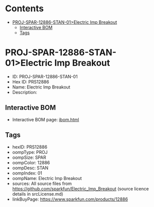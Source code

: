 



Contents
========

* [PROJ-SPAR-12886-STAN-01>Electric Imp Breakout](#proj-spar-12886-stan-01electric-imp-breakout)
	* [Interactive BOM](#interactive-bom)
	* [Tags](#tags)

# PROJ-SPAR-12886-STAN-01>Electric Imp Breakout

- ID: PROJ-SPAR-12886-STAN-01
- Hex ID: PRS12886
- Name: Electric Imp Breakout
- Description: 

## Interactive BOM

- Interactive BOM page: [ibom.html](kicad/bom/ibom.html)

## Tags

- hexID: PRS12886
- oompType: PROJ
- oompSize: SPAR
- oompColor: 12886
- oompDesc: STAN
- oompIndex: 01
- oompName: Electric Imp Breakout
- sources: All source files from https://github.com/sparkfun/Electric_Imp_Breakout (source licence details in srcLicense.md)
- linkBuyPage: https://www.sparkfun.com/products/12886
